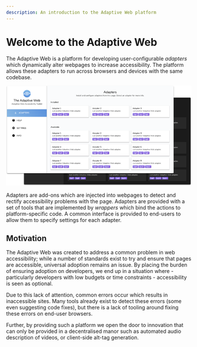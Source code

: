```yaml
---
description: An introduction to the Adaptive Web platform
---
```


# Welcome to the Adaptive Web

The Adaptive Web is a platform for developing user-configurable _adapters_ which dynamically alter webpages to increase accessibility. The platform allows these adapters to run across browsers and devices with the same codebase.

![The Adaptive Web configuration site](.gitbook/assets/image%20%282%29.png)

Adapters are add-ons which are injected into webpages to detect and rectify accessibility problems with the page. Adapters are provided with a set of tools that are implemented by _wrappers_ which bind the actions to platform-specific code. A common interface is provided to end-users to allow them to specify settings for each adapter.

## Motivation

The Adaptive Web was created to address a common problem in web accessibility; while a number of standards exist to try and ensure that pages are accessible, universal adoption remains an issue. By placing the burden of ensuring adoption on developers, we end up in a situation where - particularly developers with low budgets or time constraints - accessibility is seen as optional.

Due to this lack of attention, common errors occur which results in inaccessible sites. Many tools already exist to detect these errors \(some even suggesting code fixes\), but there is a lack of tooling around fixing these errors on end-user browsers.

Further, by providing such a platform we open the door to innovation that can only be provided in a decentralised manor such as automated audio description of videos, or client-side alt-tag generation.

